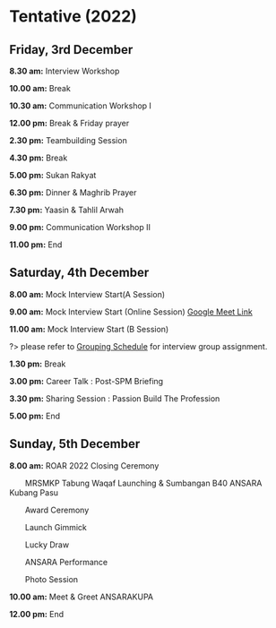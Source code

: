 # Tentative (2022)
## Friday, 3rd December

**8.30 am:** Interview Workshop

**10.00 am:** Break

**10.30 am:** Communication Workshop I

**12.00 pm:** Break & Friday prayer

**2.30 pm:** Teambuilding Session

**4.30 pm:** Break

**5.00 pm:** Sukan Rakyat

**6.30 pm:** Dinner & Maghrib Prayer

**7.30 pm:** Yaasin & Tahlil Arwah

**9.00 pm:** Communication Workshop II

**11.00 pm:** End

## Saturday, 4th December

**8.00 am:** Mock Interview Start(A Session) 

**9.00 am:** Mock Interview Start (Online Session) [Google Meet Link](https://meet.google.com/aoe-ppxo-pao)

**11.00 am:** Mock Interview Start (B Session)  

?> please refer to [Grouping Schedule](https://docs.google.com/spreadsheets/d/e/2PACX-1vR_xPWuu3Q_6eydFzt4ZYF5xyQo8dWMhKeEsOJCrktYdopU7mLSnYoOwNNJtgr7FvGuFrbgXXcE0Ez6/pubhtml?gid=767444704&single=true) for interview group assignment.

**1.30 pm:** Break

**3.00 pm:** Career Talk : Post-SPM Briefing 

**3.30 pm:** Sharing Session : Passion Build The Profession

**5.00 pm:** End



## Sunday, 5th December

**8.00 am:** ROAR 2022 Closing Ceremony

&emsp;&emsp;MRSMKP Tabung Waqaf Launching & Sumbangan B40 ANSARA Kubang Pasu

&emsp;&emsp;Award Ceremony

&emsp;&emsp;Launch Gimmick

&emsp;&emsp;Lucky Draw

&emsp;&emsp;ANSARA Performance

&emsp;&emsp;Photo Session

**10.00 am:** Meet & Greet ANSARAKUPA

**12.00 pm:** End